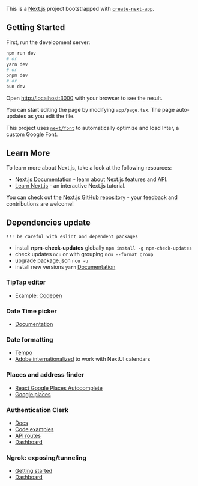 This is a [Next.js](https://nextjs.org/) project bootstrapped with [`create-next-app`](https://github.com/vercel/next.js/tree/canary/packages/create-next-app).

## Getting Started

First, run the development server:

```bash
npm run dev
# or
yarn dev
# or
pnpm dev
# or
bun dev
```

Open [http://localhost:3000](http://localhost:3000) with your browser to see the result.

You can start editing the page by modifying `app/page.tsx`. The page auto-updates as you edit the file.

This project uses [`next/font`](https://nextjs.org/docs/basic-features/font-optimization) to automatically optimize and load Inter, a custom Google Font.

## Learn More

To learn more about Next.js, take a look at the following resources:

- [Next.js Documentation](https://nextjs.org/docs) - learn about Next.js features and API.
- [Learn Next.js](https://nextjs.org/learn) - an interactive Next.js tutorial.

You can check out [the Next.js GitHub repository](https://github.com/vercel/next.js/) - your feedback and contributions are welcome!

## Dependencies update
    !!! be careful with eslint and dependent packages
- install **npm-check-updates** globally ``npm install -g npm-check-updates``
- check updates ``ncu`` or with grouping ``ncu --format group``
- upgrade package.json ``ncu -u``
- install new versions ``yarn``
  [Documentation](https://github.com/raineorshine/npm-check-updates)

### TipTap editor
- Example: [Codepen](https://codesandbox.io/p/sandbox/tiptap-0sqm3i?file=%2Fsrc%2Fcomponents%2FToolbar.tsx%3A45%2C1-48%2C7) 

### Date Time picker
- [Documentation](https://react-day-picker.js.org/start)

### Date formatting
- [Tempo](https://tempo.formkit.com/)
- [Adobe internationalized](https://react-spectrum.adobe.com/internationalized/date/ZonedDateTime.html) to work with NextUI calendars

### Places and address finder
- [React Google Places Autocomplete](https://tintef.github.io/react-google-places-autocomplete/docs/)
- [Google places](https://developers.google.com/maps/documentation/javascript/examples/rgm-autocomplete)

### Authentication Clerk
- [Docs]()
- [Code examples](https://github.com/clerk/clerk-nextjs-demo-app-router)
- [API routes](https://clerk.com/docs/references/nextjs/route-handlers)
- [Dashboard](https://dashboard.clerk.com/)

### Ngrok: exposing/tunneling
- [Getting started](https://ngrok.com/docs/getting-started/#step-1-install)
- [Dashboard](https://dashboard.ngrok.com/)
